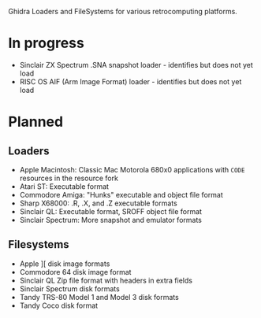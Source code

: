 Ghidra Loaders and FileSystems for various retrocomputing platforms.

# In progress
- Sinclair ZX Spectrum .SNA snapshot loader - identifies but does not yet load
- RISC OS AIF (Arm Image Format) loader - identifies but does not yet load

# Planned
## Loaders
- Apple Macintosh: Classic Mac Motorola 680x0 applications with `CODE` resources in the resource fork
- Atari ST: Executable format
- Commodore Amiga: "Hunks" executable and object file format
- Sharp X68000: .R, .X, and .Z executable formats
- Sinclair QL: Executable format, SROFF object file format
- Sinclair Spectrum: More snapshot and emulator formats

## Filesystems
- Apple ][ disk image formats
- Commodore 64 disk image format
- Sinclair QL Zip file format with headers in extra fields
- Sinclair Spectrum disk formats
- Tandy TRS-80 Model 1 and Model 3 disk formats
- Tandy Coco disk format
